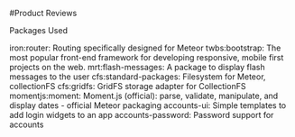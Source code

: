 #Product Reviews


Packages Used

iron:router: Routing specifically designed for Meteor
twbs:bootstrap: The most popular front-end framework for developing responsive, mobile first projects on
the web.
mrt:flash-messages: A package to display flash messages to the user
cfs:standard-packages: Filesystem for Meteor, collectionFS
cfs:gridfs: GridFS storage adapter for CollectionFS
momentjs:moment: Moment.js (official): parse, validate, manipulate, and display dates - official Meteor
packaging
accounts-ui: Simple templates to add login widgets to an app
accounts-password: Password support for accounts


